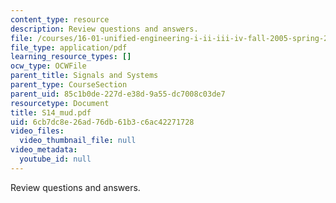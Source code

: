 ```yaml
---
content_type: resource
description: Review questions and answers.
file: /courses/16-01-unified-engineering-i-ii-iii-iv-fall-2005-spring-2006/6cb7dc8e26ad76db61b3c6ac42271728_S14_mud.pdf
file_type: application/pdf
learning_resource_types: []
ocw_type: OCWFile
parent_title: Signals and Systems
parent_type: CourseSection
parent_uid: 85c1b0de-227d-e38d-9a55-dc7008c03de7
resourcetype: Document
title: S14_mud.pdf
uid: 6cb7dc8e-26ad-76db-61b3-c6ac42271728
video_files:
  video_thumbnail_file: null
video_metadata:
  youtube_id: null
---
```

Review questions and answers.